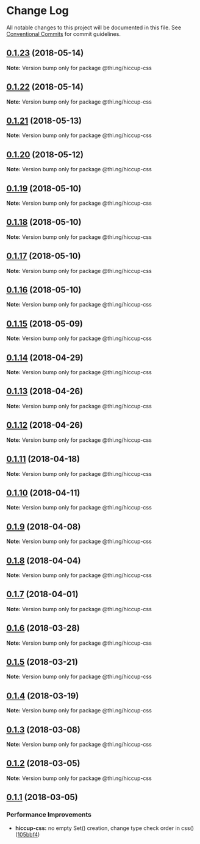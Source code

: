 # Change Log

All notable changes to this project will be documented in this file.
See [Conventional Commits](https://conventionalcommits.org) for commit guidelines.

<a name="0.1.23"></a>
## [0.1.23](https://github.com/thi-ng/umbrella/compare/@thi.ng/hiccup-css@0.1.22...@thi.ng/hiccup-css@0.1.23) (2018-05-14)




**Note:** Version bump only for package @thi.ng/hiccup-css

<a name="0.1.22"></a>
## [0.1.22](https://github.com/thi-ng/umbrella/compare/@thi.ng/hiccup-css@0.1.21...@thi.ng/hiccup-css@0.1.22) (2018-05-14)




**Note:** Version bump only for package @thi.ng/hiccup-css

<a name="0.1.21"></a>
## [0.1.21](https://github.com/thi-ng/umbrella/compare/@thi.ng/hiccup-css@0.1.20...@thi.ng/hiccup-css@0.1.21) (2018-05-13)




**Note:** Version bump only for package @thi.ng/hiccup-css

<a name="0.1.20"></a>
## [0.1.20](https://github.com/thi-ng/umbrella/compare/@thi.ng/hiccup-css@0.1.19...@thi.ng/hiccup-css@0.1.20) (2018-05-12)




**Note:** Version bump only for package @thi.ng/hiccup-css

<a name="0.1.19"></a>
## [0.1.19](https://github.com/thi-ng/umbrella/compare/@thi.ng/hiccup-css@0.1.18...@thi.ng/hiccup-css@0.1.19) (2018-05-10)




**Note:** Version bump only for package @thi.ng/hiccup-css

<a name="0.1.18"></a>
## [0.1.18](https://github.com/thi-ng/umbrella/compare/@thi.ng/hiccup-css@0.1.17...@thi.ng/hiccup-css@0.1.18) (2018-05-10)




**Note:** Version bump only for package @thi.ng/hiccup-css

<a name="0.1.17"></a>
## [0.1.17](https://github.com/thi-ng/umbrella/compare/@thi.ng/hiccup-css@0.1.16...@thi.ng/hiccup-css@0.1.17) (2018-05-10)




**Note:** Version bump only for package @thi.ng/hiccup-css

<a name="0.1.16"></a>
## [0.1.16](https://github.com/thi-ng/umbrella/compare/@thi.ng/hiccup-css@0.1.15...@thi.ng/hiccup-css@0.1.16) (2018-05-10)




**Note:** Version bump only for package @thi.ng/hiccup-css

<a name="0.1.15"></a>
## [0.1.15](https://github.com/thi-ng/umbrella/compare/@thi.ng/hiccup-css@0.1.14...@thi.ng/hiccup-css@0.1.15) (2018-05-09)




**Note:** Version bump only for package @thi.ng/hiccup-css

<a name="0.1.14"></a>
## [0.1.14](https://github.com/thi-ng/umbrella/compare/@thi.ng/hiccup-css@0.1.13...@thi.ng/hiccup-css@0.1.14) (2018-04-29)




**Note:** Version bump only for package @thi.ng/hiccup-css

<a name="0.1.13"></a>
## [0.1.13](https://github.com/thi-ng/umbrella/compare/@thi.ng/hiccup-css@0.1.12...@thi.ng/hiccup-css@0.1.13) (2018-04-26)




**Note:** Version bump only for package @thi.ng/hiccup-css

<a name="0.1.12"></a>
## [0.1.12](https://github.com/thi-ng/umbrella/compare/@thi.ng/hiccup-css@0.1.11...@thi.ng/hiccup-css@0.1.12) (2018-04-26)




**Note:** Version bump only for package @thi.ng/hiccup-css

<a name="0.1.11"></a>
## [0.1.11](https://github.com/thi-ng/umbrella/compare/@thi.ng/hiccup-css@0.1.10...@thi.ng/hiccup-css@0.1.11) (2018-04-18)




**Note:** Version bump only for package @thi.ng/hiccup-css

<a name="0.1.10"></a>
## [0.1.10](https://github.com/thi-ng/umbrella/compare/@thi.ng/hiccup-css@0.1.9...@thi.ng/hiccup-css@0.1.10) (2018-04-11)




**Note:** Version bump only for package @thi.ng/hiccup-css

<a name="0.1.9"></a>
## [0.1.9](https://github.com/thi-ng/umbrella/compare/@thi.ng/hiccup-css@0.1.8...@thi.ng/hiccup-css@0.1.9) (2018-04-08)




**Note:** Version bump only for package @thi.ng/hiccup-css

<a name="0.1.8"></a>
## [0.1.8](https://github.com/thi-ng/umbrella/compare/@thi.ng/hiccup-css@0.1.7...@thi.ng/hiccup-css@0.1.8) (2018-04-04)




**Note:** Version bump only for package @thi.ng/hiccup-css

<a name="0.1.7"></a>
## [0.1.7](https://github.com/thi-ng/umbrella/compare/@thi.ng/hiccup-css@0.1.6...@thi.ng/hiccup-css@0.1.7) (2018-04-01)




**Note:** Version bump only for package @thi.ng/hiccup-css

<a name="0.1.6"></a>
## [0.1.6](https://github.com/thi-ng/umbrella/compare/@thi.ng/hiccup-css@0.1.5...@thi.ng/hiccup-css@0.1.6) (2018-03-28)




**Note:** Version bump only for package @thi.ng/hiccup-css

<a name="0.1.5"></a>
## [0.1.5](https://github.com/thi-ng/umbrella/compare/@thi.ng/hiccup-css@0.1.4...@thi.ng/hiccup-css@0.1.5) (2018-03-21)




**Note:** Version bump only for package @thi.ng/hiccup-css

<a name="0.1.4"></a>
## [0.1.4](https://github.com/thi-ng/umbrella/compare/@thi.ng/hiccup-css@0.1.3...@thi.ng/hiccup-css@0.1.4) (2018-03-19)




**Note:** Version bump only for package @thi.ng/hiccup-css

<a name="0.1.3"></a>
## [0.1.3](https://github.com/thi-ng/umbrella/compare/@thi.ng/hiccup-css@0.1.2...@thi.ng/hiccup-css@0.1.3) (2018-03-08)




**Note:** Version bump only for package @thi.ng/hiccup-css

<a name="0.1.2"></a>
## [0.1.2](https://github.com/thi-ng/umbrella/compare/@thi.ng/hiccup-css@0.1.1...@thi.ng/hiccup-css@0.1.2) (2018-03-05)




**Note:** Version bump only for package @thi.ng/hiccup-css

<a name="0.1.1"></a>
## [0.1.1](https://github.com/thi-ng/umbrella/compare/@thi.ng/hiccup-css@0.1.0...@thi.ng/hiccup-css@0.1.1) (2018-03-05)


### Performance Improvements

* **hiccup-css:** no empty Set() creation, change type check order in css() ([105bbf4](https://github.com/thi-ng/umbrella/commit/105bbf4))
